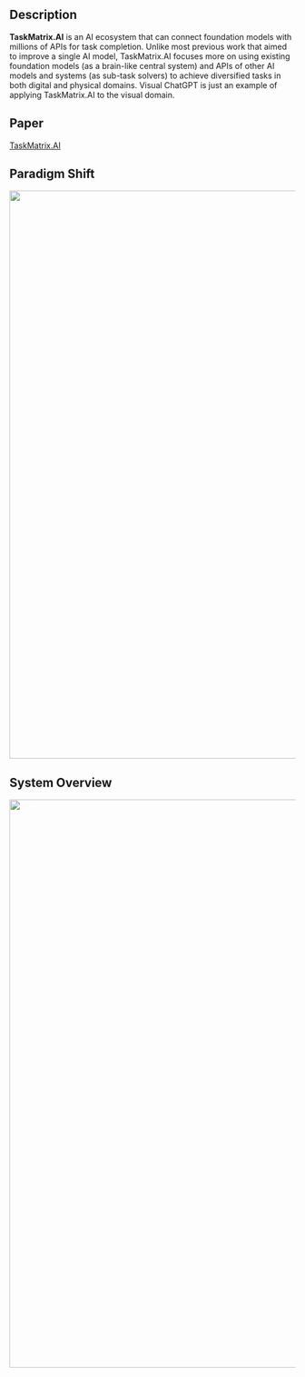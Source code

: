 ## Description
**TaskMatrix.AI** is an AI ecosystem that can connect foundation models with millions of APIs for task completion. Unlike most previous work that aimed to improve a single AI model, TaskMatrix.AI focuses more on using existing foundation models (as a brain-like central system) and APIs of other AI models and systems (as sub-task solvers) to achieve diversified tasks in both digital and physical domains. Visual ChatGPT is just an example of applying TaskMatrix.AI to the visual domain.

## Paper
[TaskMatrix.AI](https://arxiv.org/abs/2303.16434)

## Paradigm Shift
<img src="https://github.com/microsoft/visual-chatgpt/blob/main/assets/paradigm.png" width="1000">

## System Overview
<img src="https://github.com/microsoft/visual-chatgpt/blob/main/assets/overview.png" width="1000">
